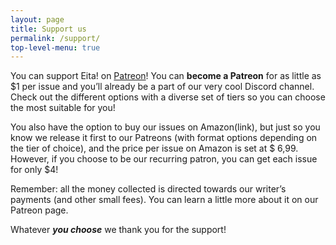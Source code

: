 ```yaml
---
layout: page 
title: Support us
permalink: /support/
top-level-menu: true
---
```


You can support Eita! on [Patreon](https://www.patreon.com/EitaMagSFF)! You can **become a Patreon** for as little as $1 per issue and you’ll already be a part of our very cool Discord channel. Check out the different options with a diverse set of tiers so you can choose the most suitable for you!

You also have the option to buy our issues on Amazon(link), but just so you know we release it first to our Patreons (with format options depending on the tier of choice), and the price per issue on Amazon is set at $ 6,99. However, if you choose to be our recurring patron, you can get each issue for only $4!

Remember: all the money collected is directed towards our writer’s payments (and other small fees). You can learn a little more about it on our Patreon page.

Whatever ***you choose*** we thank you for the support!